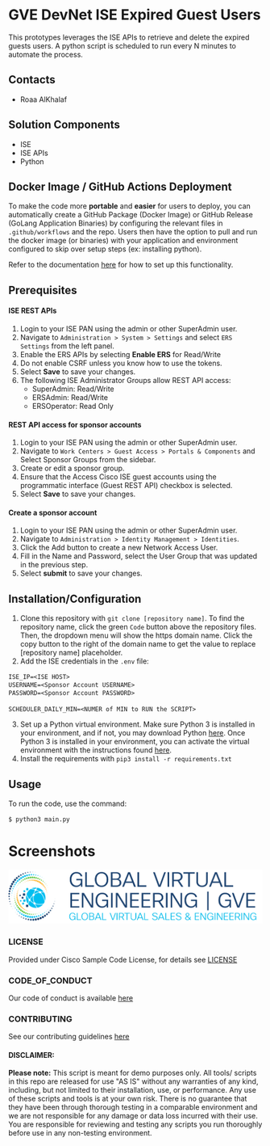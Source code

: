 # GVE DevNet ISE Expired Guest Users
This prototypes leverages the ISE APIs to retrieve and delete the expired guests users. A python script is scheduled to run every N minutes to automate the process. 
## Contacts
* Roaa AlKhalaf

## Solution Components
* ISE 
* ISE APIs
* Python


## Docker Image / GitHub Actions Deployment

To make the code more **portable** and **easier** for users to deploy, you can automatically create a GitHub Package (Docker Image) or GitHub Release (GoLang Application Binaries) by configuring the relevant files in `.github/workflows` and the repo. Users then have the option to pull and run the docker image (or binaries) with your application and environment configured to skip over setup steps (ex: installing python). 

Refer to the documentation [here](https://wwwin-github.cisco.com/gve/docker-and-github-actions-templates) for how to set up this functionality.


## Prerequisites

#### ISE REST APIs
1. Login to your ISE PAN using the admin or other SuperAdmin user.
2. Navigate to `Administration > System > Settings` and select `ERS Settings` from the left panel.
3. Enable the ERS APIs by selecting **Enable ERS** for Read/Write
4. Do not enable CSRF unless you know how to use the tokens.
5. Select **Save** to save your changes.
6. The following ISE Administrator Groups allow REST API access:
    * SuperAdmin: Read/Write
    * ERSAdmin: Read/Write
    * ERSOperator: Read Only


#### REST API access for sponsor accounts
1. Login to your ISE PAN using the admin or other SuperAdmin user.
2. Navigate to `Work Centers > Guest Access > Portals & Components` and Select Sponsor Groups from the sidebar.
3. Create or edit a sponsor group. 
4. Ensure that the Access Cisco ISE guest accounts using the programmatic interface (Guest REST API) checkbox is selected.
5. Select **Save** to save your changes.



 #### Create a sponsor account
1. Login to your ISE PAN using the admin or other SuperAdmin user.
2. Navigate to `Administration > Identity Management > Identities`.
3. Click the Add button to create a new Network Access User.
4. Fill in the Name and Password, select the User Group that was updated in the previous step.
5. Select **submit** to save your changes.


## Installation/Configuration
1. Clone this repository with `git clone [repository name]`. To find the repository name, click the green `Code` button above the repository files. Then, the dropdown menu will show the https domain name. Click the copy button to the right of the domain name to get the value to replace [repository name] placeholder.
2. Add the ISE credentials in the `.env` file:

```
ISE_IP=<ISE HOST>
USERNAME=<Sponsor Account USERNAME>
PASSWORD=<Sponsor Account PASSWORD>

SCHEDULER_DAILY_MIN=<NUMER of MIN to RUN the SCRIPT>

```

3. Set up a Python virtual environment. Make sure Python 3 is installed in your environment, and if not, you may download Python [here](https://www.python.org/downloads/). Once Python 3 is installed in your environment, you can activate the virtual environment with the instructions found [here](https://docs.python.org/3/tutorial/venv.html).
4. Install the requirements with `pip3 install -r requirements.txt`

## Usage
To run the code, use the command:
```
$ python3 main.py
```
#
# Screenshots

![/IMAGES/0image.png](/IMAGES/0image.png)

### LICENSE

Provided under Cisco Sample Code License, for details see [LICENSE](LICENSE.md)

### CODE_OF_CONDUCT

Our code of conduct is available [here](CODE_OF_CONDUCT.md)

### CONTRIBUTING

See our contributing guidelines [here](CONTRIBUTING.md)

#### DISCLAIMER:
<b>Please note:</b> This script is meant for demo purposes only. All tools/ scripts in this repo are released for use "AS IS" without any warranties of any kind, including, but not limited to their installation, use, or performance. Any use of these scripts and tools is at your own risk. There is no guarantee that they have been through thorough testing in a comparable environment and we are not responsible for any damage or data loss incurred with their use.
You are responsible for reviewing and testing any scripts you run thoroughly before use in any non-testing environment.